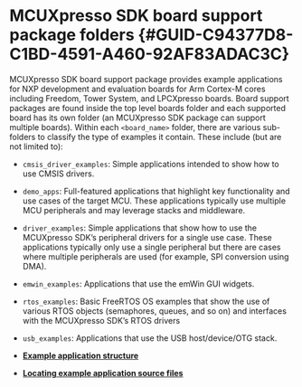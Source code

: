 # MCUXpresso SDK board support package folders {#GUID-C94377D8-C1BD-4591-A460-92AF83ADAC3C}

MCUXpresso SDK board support package provides example applications for NXP development and evaluation boards for Arm Cortex-M cores including Freedom, Tower System, and LPCXpresso boards. Board support packages are found inside the top level boards folder and each supported board has its own folder \(an MCUXpresso SDK package can support multiple boards\). Within each `<board_name>` folder, there are various sub-folders to classify the type of examples it contain. These include \(but are not limited to\):

-   `cmsis_driver_examples`: Simple applications intended to show how to use CMSIS drivers.
-   `demo_apps`: Full-featured applications that highlight key functionality and use cases of the target MCU. These applications typically use multiple MCU peripherals and may leverage stacks and middleware.
-   `driver_examples`: Simple applications that show how to use the MCUXpresso SDK’s peripheral drivers for a single use case. These applications typically only use a single peripheral but there are cases where multiple peripherals are used \(for example, SPI conversion using DMA\).
-   `emwin_examples`: Applications that use the emWin GUI widgets.
-   `rtos_examples`: Basic FreeRTOS OS examples that show the use of various RTOS objects \(semaphores, queues, and so on\) and interfaces with the MCUXpresso SDK’s RTOS drivers
-   `usb_examples`: Applications that use the USB host/device/OTG stack.

-   **[Example application structure](../topics/example_application_structure.md)**  

-   **[Locating example application source files](../topics/locating_example_application_source_files.md)**  


